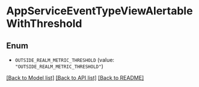 # AppServiceEventTypeViewAlertableWithThreshold

## Enum


* `OUTSIDE_REALM_METRIC_THRESHOLD` (value: `"OUTSIDE_REALM_METRIC_THRESHOLD"`)


[[Back to Model list]](../README.md#documentation-for-models) [[Back to API list]](../README.md#documentation-for-api-endpoints) [[Back to README]](../README.md)


